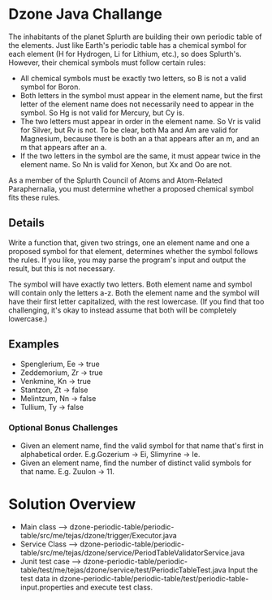
# Dzone Java Challange 

The inhabitants of the planet Splurth are building their own periodic table of the elements. Just like Earth's periodic table has a chemical symbol for each element (H for Hydrogen, Li for Lithium, etc.), so does Splurth's. However, their chemical symbols must follow certain rules:

* All chemical symbols must be exactly two letters, so B is not a valid symbol for Boron.
* Both letters in the symbol must appear in the element name, but the first letter of the element name does not necessarily need to appear in the symbol. So Hg is not valid for Mercury, but Cy is.
* The two letters must appear in order in the element name. So Vr is valid for Silver, but Rv is not. To be clear, both Ma and Am are valid for Magnesium, because there is both an a that appears after an m, and an m that appears after an a.
* If the two letters in the symbol are the same, it must appear twice in the element name. So Nn is valid for Xenon, but Xx and Oo are not.

As a member of the Splurth Council of Atoms and Atom-Related Paraphernalia, you must determine whether a proposed chemical symbol fits these rules.

## Details
Write a function that, given two strings, one an element name and one a proposed symbol for that element, determines whether the symbol follows the rules. If you like, you may parse the program's input and output the result, but this is not necessary.

The symbol will have exactly two letters. Both element name and symbol will contain only the letters a-z. Both the element name and the symbol will have their first letter capitalized, with the rest lowercase. (If you find that too challenging, it's okay to instead assume that both will be completely lowercase.)

## Examples
* Spenglerium, Ee -> true
* Zeddemorium, Zr -> true
* Venkmine, Kn -> true
* Stantzon, Zt -> false
* Melintzum, Nn -> false
* Tullium, Ty -> false

### Optional Bonus Challenges
* Given an element name, find the valid symbol for that name that's first in alphabetical order. E.g.Gozerium -> Ei, Slimyrine -> Ie.
* Given an element name, find the number of distinct valid symbols for that name. E.g. Zuulon -> 11.


# Solution Overview

* Main class --> dzone-periodic-table/periodic-table/src/me/tejas/dzone/trigger/Executor.java
* Service Class --> dzone-periodic-table/periodic-table/src/me/tejas/dzone/service/PeriodTableValidatorService.java
* Junit test case --> dzone-periodic-table/periodic-table/test/me/tejas/dzone/service/test/PeriodicTableTest.java
 Input the test data in dzone-periodic-table/periodic-table/test/periodic-table-input.properties and execute test class. 
